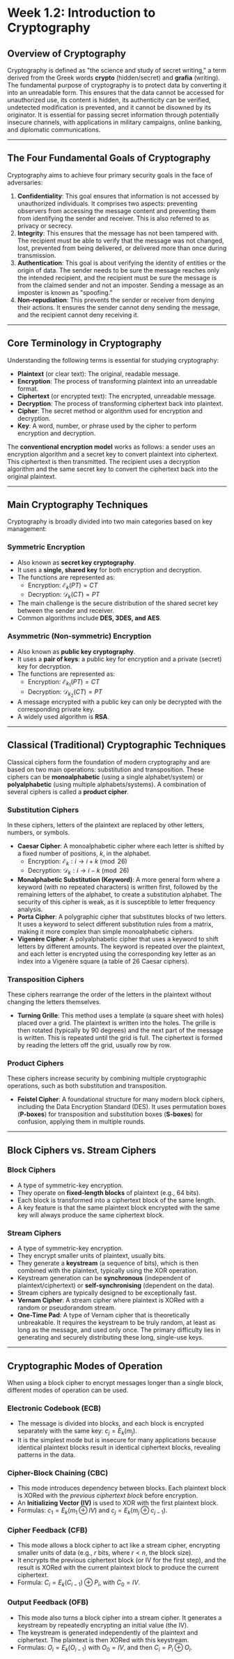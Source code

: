 # Week 1.2: Introduction to Cryptography

## Overview of Cryptography

Cryptography is defined as "the science and study of secret writing," a term derived from the Greek words **crypto** (hidden/secret) and **grafia** (writing). The fundamental purpose of cryptography is to protect data by converting it into an unreadable form. This ensures that the data cannot be accessed for unauthorized use, its content is hidden, its authenticity can be verified, undetected modification is prevented, and it cannot be disowned by its originator. It is essential for passing secret information through potentially insecure channels, with applications in military campaigns, online banking, and diplomatic communications.

---

## The Four Fundamental Goals of Cryptography

Cryptography aims to achieve four primary security goals in the face of adversaries:

1.  **Confidentiality**: This goal ensures that information is not accessed by unauthorized individuals. It comprises two aspects: preventing observers from accessing the message content and preventing them from identifying the sender and receiver. This is also referred to as privacy or secrecy.
2.  **Integrity**: This ensures that the message has not been tampered with. The recipient must be able to verify that the message was not changed, lost, prevented from being delivered, or delivered more than once during transmission.
3.  **Authentication**: This goal is about verifying the identity of entities or the origin of data. The sender needs to be sure the message reaches only the intended recipient, and the recipient must be sure the message is from the claimed sender and not an imposter. Sending a message as an imposter is known as "spoofing."
4.  **Non-repudiation**: This prevents the sender or receiver from denying their actions. It ensures the sender cannot deny sending the message, and the recipient cannot deny receiving it.

---

## Core Terminology in Cryptography

Understanding the following terms is essential for studying cryptography:

* **Plaintext** (or clear text): The original, readable message.
* **Encryption**: The process of transforming plaintext into an unreadable format.
* **Ciphertext** (or encrypted text): The encrypted, unreadable message.
* **Decryption**: The process of transforming ciphertext back into plaintext.
* **Cipher**: The secret method or algorithm used for encryption and decryption.
* **Key**: A word, number, or phrase used by the cipher to perform encryption and decryption.

The **conventional encryption model** works as follows: a sender uses an encryption algorithm and a secret key to convert plaintext into ciphertext. This ciphertext is then transmitted. The recipient uses a decryption algorithm and the same secret key to convert the ciphertext back into the original plaintext.

---

## Main Cryptography Techniques

Cryptography is broadly divided into two main categories based on key management:

### Symmetric Encryption

* Also known as **secret key cryptography**.
* It uses a **single, shared key** for both encryption and decryption.
* The functions are represented as:
    * Encryption: $\mathcal{E}_{k}(PT)=CT$
    * Decryption: $\mathcal{D}_{k}(CT)=PT$
* The main challenge is the secure distribution of the shared secret key between the sender and receiver.
* Common algorithms include **DES, 3DES, and AES**.

### Asymmetric (Non-symmetric) Encryption

* Also known as **public key cryptography**.
* It uses a **pair of keys**: a public key for encryption and a private (secret) key for decryption.
* The functions are represented as:
    * Encryption: $\mathcal{E}_{k_{1}}(PT)=CT$
    * Decryption: $\mathcal{D}_{k_{2}}(CT)=PT$
* A message encrypted with a public key can only be decrypted with the corresponding private key.
* A widely used algorithm is **RSA**.

---

## Classical (Traditional) Cryptographic Techniques

Classical ciphers form the foundation of modern cryptography and are based on two main operations: substitution and transposition. These ciphers can be **monoalphabetic** (using a single alphabet/system) or **polyalphabetic** (using multiple alphabets/systems). A combination of several ciphers is called a **product cipher**.

### Substitution Ciphers

In these ciphers, letters of the plaintext are replaced by other letters, numbers, or symbols.

* **Caesar Cipher**: A monoalphabetic cipher where each letter is shifted by a fixed number of positions, $k$, in the alphabet.
    * Encryption: $\mathcal{E}_{k}:i\rightarrow i+k \pmod{26}$
    * Decryption: $\mathcal{D}_{k}:i\rightarrow i-k \pmod{26}$
* **Monalphabetic Substitution (Keyword)**: A more general form where a keyword (with no repeated characters) is written first, followed by the remaining letters of the alphabet, to create a substitution alphabet. The security of this cipher is weak, as it is susceptible to letter frequency analysis.
* **Porta Cipher**: A polygraphic cipher that substitutes blocks of two letters. It uses a keyword to select different substitution rules from a matrix, making it more complex than simple monoalphabetic ciphers.
* **Vigenère Cipher**: A polyalphabetic cipher that uses a keyword to shift letters by different amounts. The keyword is repeated over the plaintext, and each letter is encrypted using the corresponding key letter as an index into a Vigenère square (a table of 26 Caesar ciphers).

### Transposition Ciphers

These ciphers rearrange the order of the letters in the plaintext without changing the letters themselves.

* **Turning Grille**: This method uses a template (a square sheet with holes) placed over a grid. The plaintext is written into the holes. The grille is then rotated (typically by 90 degrees) and the next part of the message is written. This is repeated until the grid is full. The ciphertext is formed by reading the letters off the grid, usually row by row.

### Product Ciphers

These ciphers increase security by combining multiple cryptographic operations, such as both substitution and transposition.

* **Feistel Cipher**: A foundational structure for many modern block ciphers, including the Data Encryption Standard (DES). It uses permutation boxes (**P-boxes**) for transposition and substitution boxes (**S-boxes**) for confusion, applying them in multiple rounds.

---

## Block Ciphers vs. Stream Ciphers

### Block Ciphers

* A type of symmetric-key encryption.
* They operate on **fixed-length blocks** of plaintext (e.g., 64 bits).
* Each block is transformed into a ciphertext block of the same length.
* A key feature is that the same plaintext block encrypted with the same key will always produce the same ciphertext block.

### Stream Ciphers

* A type of symmetric-key encryption.
* They encrypt smaller units of plaintext, usually bits.
* They generate a **keystream** (a sequence of bits), which is then combined with the plaintext, typically using the XOR operation.
* Keystream generation can be **synchronous** (independent of plaintext/ciphertext) or **self-synchronising** (dependent on the data).
* Stream ciphers are typically designed to be exceptionally fast.
* **Vernam Cipher**: A stream cipher where plaintext is XORed with a random or pseudorandom stream.
* **One-Time Pad**: A type of Vernam cipher that is theoretically unbreakable. It requires the keystream to be truly random, at least as long as the message, and used only once. The primary difficulty lies in generating and securely distributing these long, single-use keys.

---

## Cryptographic Modes of Operation

When using a block cipher to encrypt messages longer than a single block, different modes of operation can be used.

### Electronic Codebook (ECB)

* The message is divided into blocks, and each block is encrypted separately with the same key: $c_{j}=E_{k}(m_{j})$.
* It is the simplest mode but is insecure for many applications because identical plaintext blocks result in identical ciphertext blocks, revealing patterns in the data.

### Cipher-Block Chaining (CBC)

* This mode introduces dependency between blocks. Each plaintext block is XORed with the *previous ciphertext block* before encryption.
* An **Initializing Vector (IV)** is used to XOR with the first plaintext block.
* Formulas: $c_{1}=E_{k}(m_{1}\oplus IV)$ and $c_{j}=E_{k}(m_{j}\oplus c_{j-1})$.

### Cipher Feedback (CFB)

* This mode allows a block cipher to act like a stream cipher, encrypting smaller units of data (e.g., $r$ bits, where $r < n$, the block size).
* It encrypts the previous ciphertext block (or IV for the first step), and the result is XORed with the current plaintext block to produce the current ciphertext.
* Formula: $C_{i}=E_{k}(C_{i-1})\oplus P_{i}$, with $C_{0}=IV$.

### Output Feedback (OFB)

* This mode also turns a block cipher into a stream cipher. It generates a keystream by repeatedly encrypting an initial value (the IV).
* The keystream is generated independently of the plaintext and ciphertext. The plaintext is then XORed with this keystream.
* Formulas: $O_{i}=E_{k}(O_{i-1})$ with $O_{0}=IV$, and then $C_{i}=P_{i}\oplus O_{i}$.
